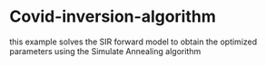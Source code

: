 # Covid-inversion-algorithm
this example solves the SIR forward model to obtain the optimized parameters using the Simulate Annealing algorithm
